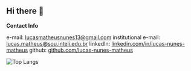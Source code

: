 ## Hi there 👋
**Contact Info**

e-mail: lucasmatheusnunes13@gmail.com
institutional e-mail: lucas.matheus@sou.inteli.edu.br
linkedIn: <a href="linkedin.com/in/lucas-nunes-matheus">linkedin.com/in/lucas-nunes-matheus</a>
github: <a href="github.com/lucas-nunes-matheus">github.com/lucas-nunes-matheus</a>

![Top Langs](https://github-readme-stats.vercel.app/api/top-langs/?username=lucas-nunes-matheus&amp;hide=html&amp;layout=compact&amp;theme=dark)
